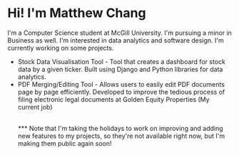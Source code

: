 <h1>Hi! I'm Matthew Chang</h1>

<p>I'm a Computer Science student at McGill University. I'm pursuing a minor in Business as well. I'm interested in data analytics and software design. I'm currently working on some projects.</p>
<ul>
<li>Stock Data Visualisation Tool - Tool that creates a dashboard for stock data by a given ticker. Built using Django and Python libraries for data analytics.</li>
<li>PDF Merging/Editing Tool - Allows users to easily edit PDF documents page by page efficiently. Developed to improve the tedious process of filing electronic legal documents at Golden Equity Properties (My current job) </li><br>
<p>*** Note that I'm taking the holidays to work on improving and adding new features to my projects, so they're not available right now, but I'm making them public again soon!</p>
